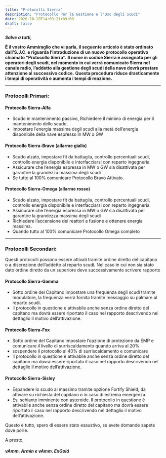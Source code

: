 ```yaml
---
title: "Protocolli Sierra"
description: "Protocollo Per la Gestione e l'Uso degli Scudi"
date: 2020-10-20T14:09:21+09:00
draft: false
---
```


***Salve a tutti,***

**È il vostro Ammiraglio che vi parla, il seguente articolo è stato ordinato dall’S.J.C. e riguarda l’introduzione di un nuovo protocollo operativo chiamato “Protocollo Sierra“.**
**Il nome in codice Sierra è assegnato per gli operatori degli scudi, nel momento in cui verrà comunicato Sierra nel canale radio, l’addetto alla gestione degli scudi della nave dovrà prestare attenzione al successivo codice.**
**Questa procedura riduce drasticamente i tempi di operatività e aumenta i tempi di reazione.**

***

### Protocolli Primari:

#### **Protocollo Sierra-Alfa**
- Scudo in mantenimento passivo, Richiedere il minimo di energia per il mantenimento dello scudo.
- Impostare l’energia massima degli scudi alla metà dell’energia disponibile della nave espresso in MW o GW

#### **Protocollo Sierra-Bravo (allarme giallo)**
- Scudo alzato, impostare fit da battaglia, controllo percentuali scudi, controllo energia disponibile e interfacciarsi con reparto ingegneria. 
- Assicurare che l’energia espressa in MW o GW sia disattivata per garantire la grandezza massima degli scudi
- Se tutto al 100% comunicare Protocollo Bravo Attivato. 

#### **Protocollo Sierra-Omega (allarme rosso)**
- Scudo alzato, impostare fit da battaglia, controllo percentuali scudi, controllo energia disponibile e interfacciarsi con reparto ingegneria. 
- Assicurare che l’energia espressa in MW o GW sia disattivata per garantire la grandezza massima degli scudi
- Richiedere l’accensione dei reattori a fusione e ottenere energia massima.
- Quando tutto al 100% comunicare Protocollo Omega completo

***

### **Protocolli Secondari:**
Questi protocolli possono essere attivati tramite ordine diretto del capitano o a discrezione dell’addetto al reparto scudi. Nel caso in cui non sia stato dato ordine diretto da un superiore deve successivamente scrivere rapporto

#### **Protocollo Sierra-Gamma**
- Sotto ordine del Capitano impostare una frequenza degli scudi tramite modulatore, la frequenza verrà fornita tramite messaggio su palmare al reparto scudi. 
- Il protocollo in questione è attivabile anche senza ordine diretto del capitano ma dovrà essere riportato il caso nel rapporto descrivendo nel dettaglio il motivo dell’attivazione.

#### **Protocollo Sierra-Fox**
- Sotto ordine del Capitano impostare l’opzione di protezione da EMP e comunicare il livello di surriscaldamento quando arriva al 20%
- sospendere il protocollo al 40% di surriscaldamento e comunicare
- Il protocollo in questione è attivabile anche senza ordine diretto del capitano ma dovrà essere riportato il caso nel rapporto descrivendo nel dettaglio il motivo dell’attivazione.

#### **Protocollo Sierra-Sisley**
- Espandere lo scudo al massimo tramite opzione Fortify Shield, da attivare su richiesta del capitano o in caso di estrema emergenza. 
- Es. schianto imminente con asteroide. Il protocollo in questione è attivabile anche senza ordine diretto del capitano ma dovrà essere riportato il caso nel rapporto descrivendo nel dettaglio il motivo dell’attivazione.
 
Questo è tutto, spero di essere stato esaustivo, se avete domande sapete dove porle.
 
A presto,
##### ***vAmm. Armin e vAmm. ExGold***
